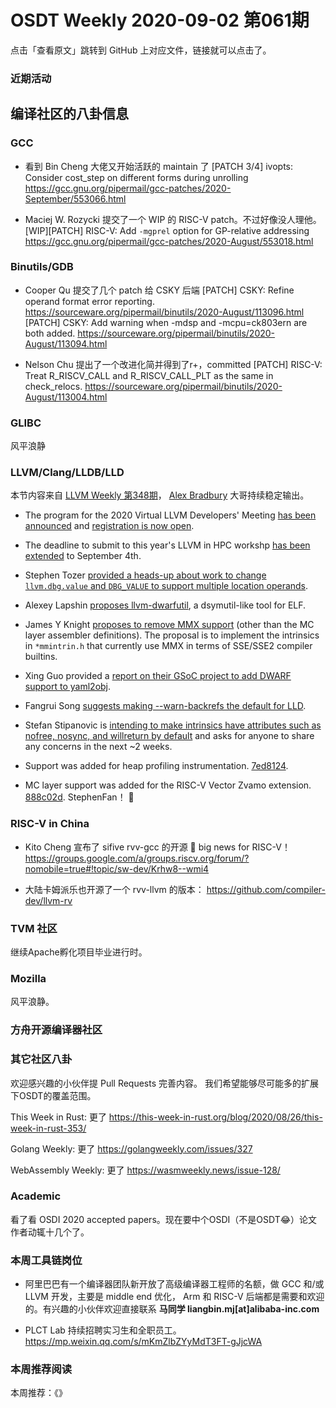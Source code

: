 # OSDT Weekly 2020-09-02 第061期

点击「查看原文」跳转到 GitHub 上对应文件，链接就可以点击了。

### 近期活动

## 编译社区的八卦信息

### GCC

- 看到 Bin Cheng 大佬又开始活跃的 maintain 了
  [PATCH 3/4] ivopts: Consider cost_step on different forms during unrolling
  https://gcc.gnu.org/pipermail/gcc-patches/2020-September/553066.html

- Maciej W. Rozycki 提交了一个 WIP 的 RISC-V patch。不过好像没人理他。
  [WIP][PATCH] RISC-V: Add `-mgprel` option for GP-relative addressing
  https://gcc.gnu.org/pipermail/gcc-patches/2020-August/553018.html

### Binutils/GDB

- Cooper Qu 提交了几个 patch 给 CSKY 后端
  [PATCH] CSKY: Refine operand format error reporting.
  https://sourceware.org/pipermail/binutils/2020-August/113096.html
  [PATCH] CSKY: Add warning when -mdsp and -mcpu=ck803ern are both added.
  https://sourceware.org/pipermail/binutils/2020-August/113094.html

- Nelson Chu 提出了一个改进化简并得到了r+，committed
  [PATCH] RISC-V: Treat R_RISCV_CALL and R_RISCV_CALL_PLT as the same in check_relocs.
  https://sourceware.org/pipermail/binutils/2020-August/113004.html

### GLIBC

风平浪静

### LLVM/Clang/LLDB/LLD

本节内容来自 [LLVM Weekly 第348期](http://llvmweekly.org/issue/348)，
[Alex Bradbury](https://www.linkedin.com/in/alex-bradbury/) 大哥持续稳定输出。

* The program for the 2020 Virtual LLVM Developers' Meeting [has been announced](http://lists.llvm.org/pipermail/llvm-dev/2020-August/144566.html) and [registration is now open](http://lists.llvm.org/pipermail/llvm-dev/2020-August/144649.html).

* The deadline to submit to this year's LLVM in HPC workshp [has been extended](http://lists.llvm.org/pipermail/llvm-dev/2020-August/144602.html) to September 4th.


* Stephen Tozer [provided a heads-up about work to change `llvm.dbg.value` and `DBG_VALUE` to support multiple location operands](http://lists.llvm.org/pipermail/llvm-dev/2020-August/144589.html).

* Alexey Lapshin [proposes llvm-dwarfutil](http://lists.llvm.org/pipermail/llvm-dev/2020-August/144579.html), a dsymutil-like tool for ELF.

* James Y Knight [proposes to remove MMX support](http://lists.llvm.org/pipermail/llvm-dev/2020-August/144670.html) (other than the MC layer assembler definitions). The proposal is to implement the intrinsics in `*mmintrin.h` that currently use MMX in terms of SSE/SSE2 compiler builtins.

* Xing Guo provided a [report on their GSoC project to add DWARF support to yaml2obj](http://lists.llvm.org/pipermail/llvm-dev/2020-August/144666.html).

* Fangrui Song [suggests making --warn-backrefs the default for LLD](http://lists.llvm.org/pipermail/llvm-dev/2020-August/144634.html).

* Stefan Stipanovic is [intending to make intrinsics have attributes such as nofree, nosync, and willreturn by default](http://lists.llvm.org/pipermail/llvm-dev/2020-August/144631.html) and asks for anyone to share any concerns in the next ~2 weeks.

* Support was added for heap profiling instrumentation.
  [7ed8124](https://reviews.llvm.org/rG7ed8124d46f).

* MC layer support was added for the RISC-V Vector Zvamo extension.
  [888c02d](https://reviews.llvm.org/rG888c02deee2).
  StephenFan！ 🎉

### RISC-V in China

- Kito Cheng 宣布了 sifive rvv-gcc 的开源 🎉 big news for RISC-V！
  https://groups.google.com/a/groups.riscv.org/forum/?nomobile=true#!topic/sw-dev/Krhw8--wmi4

- 大陆卡姆派乐也开源了一个 rvv-llvm 的版本：
  https://github.com/compiler-dev/llvm-rv

### TVM 社区

继续Apache孵化项目毕业进行时。

### Mozilla

风平浪静。

### 方舟开源编译器社区


### 其它社区八卦

欢迎感兴趣的小伙伴提 Pull Requests 完善内容。
我们希望能够尽可能多的扩展下OSDT的覆盖范围。

This Week in Rust: 更了
https://this-week-in-rust.org/blog/2020/08/26/this-week-in-rust-353/

Golang Weekly: 更了
https://golangweekly.com/issues/327

WebAssembly Weekly: 更了
https://wasmweekly.news/issue-128/

### Academic

看了看 OSDI 2020 accepted papers。现在要中个OSDI（不是OSDT😂）论文作者动辄十几个了。

### 本周工具链岗位

- 阿里巴巴有一个编译器团队新开放了高级编译器工程师的名额，做 GCC 和/或 LLVM 开发，主要是 middle end 优化， Arm 和 RISC-V 后端都是需要和欢迎的。有兴趣的小伙伴欢迎直接联系
  **马同学 liangbin.mj[at]alibaba-inc.com**

- PLCT Lab 持续招聘实习生和全职员工。
  https://mp.weixin.qq.com/s/mKmZlbZYyMdT3FT-gJjcWA

### 本周推荐阅读

本周推荐：《》
